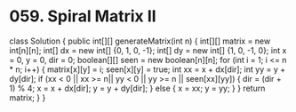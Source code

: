 # 059. Spiral Matrix II

class Solution { public int\[\]\[\] generateMatrix\(int n\) { int\[\]\[\] matrix = new int\[n\]\[n\]; int\[\] dx = new int\[\] {0, 1, 0, -1}; int\[\] dy = new int\[\] {1, 0, -1, 0}; int x = 0, y = 0, dir = 0; boolean\[\]\[\] seen = new boolean\[n\]\[n\]; for \(int i = 1; i &lt;= n \* n; i++\) { matrix\[x\]\[y\] = i; seen\[x\]\[y\] = true; int xx = x + dx\[dir\]; int yy = y + dy\[dir\]; if \(xx &lt; 0 \|\| xx &gt;= n\|\| yy &lt; 0 \|\| yy &gt;= n \|\| seen\[xx\]\[yy\]\) { dir = \(dir + 1\) % 4; x = x + dx\[dir\]; y = y + dy\[dir\]; } else { x = xx; y = yy; } } return matrix; } }

